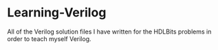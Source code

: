 # Learning-Verilog
All of the Verilog solution files I have written for the HDLBits problems in order to teach myself Verilog.
